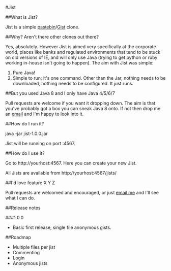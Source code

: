 #Jist

##What is Jist?

Jist is a simple [pastebin](http://pastebin.com/)/[Gist](https://gist.github.com) clone.

##Why? Aren't there other clones out there?

Yes, absolutely.  However Jist is aimed very specifically at the corporate world, places like banks and regulated environments that tend to be stuck on old versions of IE, and will only use Java 
(trying to get python or ruby working in-house isn't going to happen).  The aim with Jist was simple:

1) Pure Java!
2) Simple to run; it's one command. Other than the Jar, nothing needs to be downloaded, nothing needs to be configured. It just runs.

##But you used Java 8 and I only have Java 4/5/6/7

Pull requests are welcome if you want it dropping down. The aim is that you've probably got a box you can sneak Java 8 onto. If not then drop me an [email](sam@samatkinson.com) and I'm happy to look into it.

##How do I run it?

java -jar jist-1.0.0.jar

Jist will be running on port :4567.

##How do I use it?

Go to http://yourhost:4567.  Here you can create your new Jist.

All Jists are available from http://yourhost:4567/jists/<jistid>

##I'd love feature X Y Z

Pull requests are welcomed and encouraged, or just [email me](sam@samatkinson.com) and I'll see what I can do.

##Release notes

###1.0.0
- Basic first release, single file anonymous gists.

##Roadmap
- Multiple files per jist
- Commenting
- Login
- Anonymous jists